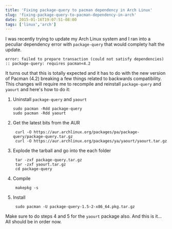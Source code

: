 ```yaml
---
title: 'Fixing package-query to pacman dependency in Arch Linux'
slug: 'fixing-package-query-to-pacman-dependency-in-arch'
date: 2015-01-16T19:07:51-08:00
tags: ['linux','arch']
---
```


I was recently trying to update my Arch Linux system and I ran into a peculiar
dependency error with `package-query` that would complety halt the update.

    error: failed to prepare transaction (could not satisfy dependencies)
    :: package-query: requires pacman<4.2

It turns out that this is totally expected and it has to do with the new version
of Pacman (4.2) breaking a few things related to backwards compatibility. This
changes will require me to recompile and reinstall `package-query` and `yaourt`
and here's how to do it:

1.  Uninstall `package-query` and `yaourt`

        sudo pacman -Rdd package-query
        sudo pacman -Rdd yaourt

2. Get the latest bits from the AUR

        curl -O https://aur.archlinux.org/packages/pa/package-query/package-query.tar.gz
        curl -O https://aur.archlinux.org/packages/ya/yaourt/yaourt.tar.gz

3. Explode the tarball and go into the each folder

        tar -zxf package-query.tar.gz
        tar -zxf yaourt.tar.gz
        cd package-query

4. Compile

        makepkg -s

5. Install

        sudo pacman -U package-query-1.5-2-x86_64.pkg.tar.gz

Make sure to do steps 4 and 5 for the `yaourt` package also. And this is
it... All should be in order now.
